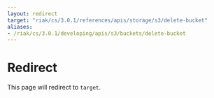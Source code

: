 ```yaml
---
layout: redirect
target: "riak/cs/3.0.1/references/apis/storage/s3/delete-bucket"
aliases:
- /riak/cs/3.0.1/developing/apis/s3/buckets/delete-bucket
---
```


# Redirect

This page will redirect to `target`.
